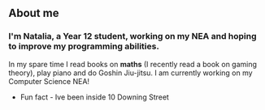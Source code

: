 ## About me
### I'm Natalia, a Year 12 student, working on my NEA and hoping to improve my programming abilities.
In my spare time I read books on **maths** (I recently read a book on gaming theory), play piano and do Goshin Jiu-jitsu.
I am currently working on my Computer Science NEA!
- Fun fact - Ive been inside 10 Downing Street
